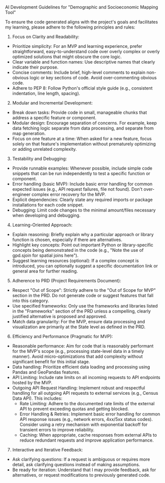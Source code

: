 AI Development Guidelines for "Demographic and Socioeconomic Mapping Tool"

To ensure the code generated aligns with the project's goals and facilitates my learning, please adhere to the following principles and rules:

1. Focus on Clarity and Readability:
* Prioritize simplicity: For an MVP and learning experience, prefer straightforward, easy-to-understand code over overly complex or overly optimized solutions that might obscure the core logic.
* Clear variable and function names: Use descriptive names that clearly indicate their purpose.
* Concise comments: Include brief, high-level comments to explain non-obvious logic or key sections of code. Avoid over-commenting obvious code.
* Adhere to PEP 8: Follow Python's official style guide (e.g., consistent indentation, line length, spacing).

2. Modular and Incremental Development:
* Break down tasks: Provide code in small, manageable chunks that address a specific feature or component.
* Modular design: Encourage separation of concerns. For example, keep data fetching logic separate from data processing, and separate from map generation.
* Focus on one feature at a time: When asked for a new feature, focus solely on that feature's implementation without prematurely optimizing or adding unrelated complexity.

3. Testability and Debugging:
* Provide runnable examples: Whenever possible, include simple code snippets that can be run independently to test a specific function or component.
* Error handling (basic MVP): Include basic error handling for common expected issues (e.g., API request failures, file not found). Don't over-engineer complex error recovery for the MVP.
* Explicit dependencies: Clearly state any required imports or package installations for each code snippet.
* Debugging: Limit code changes to the minimal amount/files necessary when developing and debugging.

4. Learning-Oriented Approach:
* Explain reasoning: Briefly explain why a particular approach or library function is chosen, especially if there are alternatives.
* Highlight key concepts: Point out important Python or library-specific concepts being demonstrated in the code (e.g., "Note the use of gpd.sjoin for spatial joins here").
* Suggest learning resources (optional): If a complex concept is introduced, you can optionally suggest a specific documentation link or general area for further reading.

5. Adherence to PRD (Project Requirements Document):
* Respect "Out of Scope": Strictly adhere to the "Out of Scope for MVP" section in the PRD. Do not generate code or suggest features that fall into this category.
* Use specified frameworks: Only use the frameworks and libraries listed in the "Frameworks" section of the PRD unless a compelling, clearly justified alternative is proposed and approved.
* Match data granularity: For the MVP, ensure data processing and visualization are primarily at the State level as defined in the PRD.

6. Efficiency and Performance (Pragmatic for MVP):
* Reasonable performance: Aim for code that is reasonably performant for the MVP's scope (e.g., processing state-level data in a timely manner). Avoid micro-optimizations that add complexity without significant benefit for this initial stage.
* Data handling: Prioritize efficient data loading and processing using Pandas and GeoPandas features.
* API Limiting: Include rate limits on all incoming requests to API endpoints hosted by the MVP.
* Outgoing API Request Handling: Implement robust and respectful handling for all outgoing API requests to external services (e.g., Census Data API). This includes:
    * Rate Limiting: Adhere to the documented rate limits of the external API to prevent exceeding quotas and getting blocked.
    * Error Handling & Retries: Implement basic error handling for common API response issues (e.g., network errors, 4xx/5xx status codes). Consider using a retry mechanism with exponential backoff for transient errors to improve reliability.
    * Caching: When appropriate, cache responses from external APIs to reduce redundant requests and improve application performance.

7. Interactive and Iterative Feedback:
* Ask clarifying questions: If a request is ambiguous or requires more detail, ask clarifying questions instead of making assumptions.
* Be ready for iteration: Understand that I may provide feedback, ask for alternatives, or request modifications to previously generated code.

